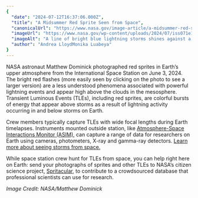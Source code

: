 ```yaml
---
{
  "date": "2024-07-12T16:37:06.000Z",
  "title": "A Midsummer Red Sprite Seen from Space",
  "canonicalUrl": "https://www.nasa.gov/image-article/a-midsummer-red-sprite-seen-from-space/",
  "imageUrl": "https://www.nasa.gov/wp-content/uploads/2024/07/iss071e170351.jpg",
  "imageAlt": "A line of bright blue lightning storms shines against a black background. Above the largest storm small wisps of red sprites stretch up. Along the left side, small yellow lights shine from an illuminated city.",
  "author": "Andrea LloydMonika Luabeya"
}
---
```


NASA astronaut Matthew Dominick photographed red sprites in Earth’s upper atmosphere from the International Space Station on June 3, 2024. The bright red flashes (more easily seen by clicking on the photo to see a larger version) are a less understood phenomena associated with powerful lightning events and appear high above the clouds in the mesosphere. Transient Luminous Events (TLEs), including red sprites, are colorful bursts of energy that appear above storms as a result of lightning activity occurring in and below storms on Earth.

Crew members typically capture TLEs with wide focal lengths during Earth timelapses. Instruments mounted outside station, like [Atmosphere-Space Interactions Monitor (ASIM)](https://www.nasa.gov/mission/station/research-explorer/investigation/?#id=1822), can capture a range of data for researchers on Earth using cameras, photometers, X-ray and gamma-ray detectors. [Learn more about seeing storms from space.](https://www.nasa.gov/missions/station/iss-research/science-in-space-week-of-sept-1-2023-seeing-storms-from-space/) 

While space station crew hunt for TLEs from space, you can help right here on Earth: send your photographs of sprites and other TLEs to NASA’s citizen science project, [Spritacular](https://www.nasa.gov/general/spritacular-nasas-new-citizen-science-project-to-capture-elusive-upper-atmospheric-electrical-phenomena-on-camera/), to contribute to a crowdsourced database that professional scientists can use for research.

_Image Credit: NASA/Matthew Dominick_

